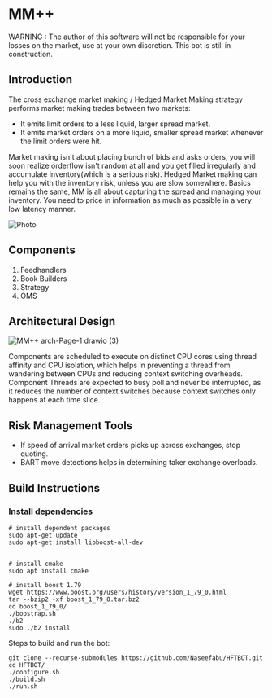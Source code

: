 # MM++  

WARNING : The author of this software will not be responsible for your losses on the market, use at your own discretion.
This bot is still in construction.

## Introduction

The cross exchange market making / Hedged Market Making strategy performs market making trades between two markets: 

* It emits limit orders to a less liquid, larger spread market. 
* It emits market orders on a more liquid, smaller spread market whenever the limit orders were hit. 

Market making isn't about placing bunch of bids and asks orders, you will soon realize orderflow isn't random at all and you get 
filled irregularly and accumulate inventory(which is a serious risk). Hedged Market making can help you with the inventory risk, unless you
are slow somewhere. Basics remains the same, MM is all about capturing the spread and managing your inventory.
You need to price in information as much as possible in a very low latency manner. 

![Photo](https://user-images.githubusercontent.com/104965020/183235797-03f2f9d1-648e-4e12-a68b-62059a870f4d.png)

## Components

1) Feedhandlers
2) Book Builders
3) Strategy
4) OMS

## Architectural Design

![MM++ arch-Page-1 drawio (3)](https://user-images.githubusercontent.com/104965020/188065754-2ec5a554-9c3e-409c-84d5-10737a49e3b2.png)

Components are scheduled to execute on distinct CPU cores using thread affinity and CPU isolation, which helps in preventing a thread from wandering between CPUs and reducing context switching overheads. Component Threads are expected to busy poll and never be interrupted, as it reduces the number of context switches
because context switches only happens at each time slice.

## Risk Management Tools

* If speed of arrival market orders picks up across exchanges, stop quoting. 
* BART move detections helps in determining taker exchange overloads.

## Build Instructions

### Install dependencies

```
# install dependent packages
sudo apt-get update
sudo apt-get install libboost-all-dev


# install cmake
sudo apt install cmake

# install boost 1.79
wget https://www.boost.org/users/history/version_1_79_0.html
tar --bzip2 -xf boost_1_79_0.tar.bz2
cd boost_1_79_0/
./boostrap.sh
./b2
sudo ./b2 install

```

Steps to build and run the bot:
```
git clone --recurse-submodules https://github.com/Naseefabu/HFTBOT.git
cd HFTBOT/
./configure.sh
./build.sh
./run.sh
```


